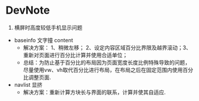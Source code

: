 # DevNote

1. 横屏时高度较低手机显示问题
- baseinfo 文字撞 content
  - 解决方案： 1、稍微左移； 2、设定内容区域百分比界限及越界滚动；3、重新对页面进行百分比计算并使用合适单位；
  - 总结：为防止基于百分比的布局因为页面宽度长度比例特殊导致的问题，尽量使用vw、vh取代百分比进行布局，在布局之后在固定范围内使用百分比调整页面.
- navlist 显挤
  - 解决方案：重新计算方块长与界面的联系，计算并使其自适应.